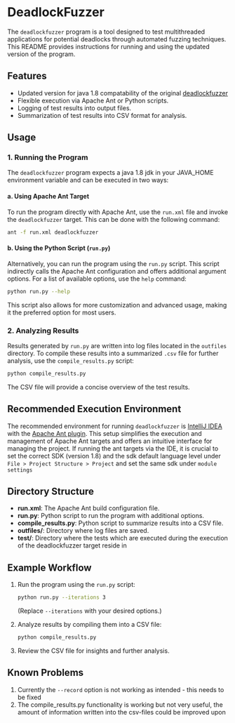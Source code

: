 # DeadlockFuzzer

The `deadlockfuzzer` program is a tool designed to test multithreaded applications for potential deadlocks through
automated fuzzing techniques. This README provides instructions for running and using the updated version of the
program.

## Features

- Updated version for java 1.8 compatability of the original [deadlockfuzzer](https://github.com/ksen007/calfuzzer)
- Flexible execution via Apache Ant or Python scripts.
- Logging of test results into output files.
- Summarization of test results into CSV format for analysis.

## Usage

### 1. Running the Program

The `deadlockfuzzer` program expects a java 1.8 jdk in your JAVA_HOME environment variable
and can be executed in two ways:

#### a. Using Apache Ant Target

To run the program directly with Apache Ant, use the `run.xml` file and invoke the `deadlockfuzzer` target. This can be
done with the following command:

```bash
ant -f run.xml deadlockfuzzer
```

#### b. Using the Python Script (`run.py`)

Alternatively, you can run the program using the `run.py` script. This script indirectly calls the Apache Ant
configuration and offers additional argument options. For a list of available options, use the `help` command:

```bash
python run.py --help
```

This script also allows for more customization and advanced usage, making it the preferred option for most users.

### 2. Analyzing Results

Results generated by `run.py` are written into log files located in the `outfiles` directory. To compile these results
into a summarized `.csv` file for further analysis, use the `compile_results.py` script:

```bash
python compile_results.py
```

The CSV file will provide a concise overview of the test results.

## Recommended Execution Environment

The recommended environment for running `deadlockfuzzer` is [IntelliJ IDEA](https://www.jetbrains.com/idea/) with
the [Apache Ant plugin](https://plugins.jetbrains.com/plugin/23025-ant). This setup simplifies the execution and
management of Apache Ant targets and offers an intuitive interface for managing the project.
If running the ant targets via the IDE, it is crucial to set the correct SDK (version 1.8) and the sdk default language
level under `File > Project Structure > Project` and set the same sdk under `module settings`

## Directory Structure

- **run.xml**: The Apache Ant build configuration file.
- **run.py**: Python script to run the program with additional options.
- **compile_results.py**: Python script to summarize results into a CSV file.
- **outfiles/**: Directory where log files are saved.
- **test/**: Directory where the tests which are executed during the execution of the deadlockfuzzer target reside in

## Example Workflow

1. Run the program using the `run.py` script:
   ```bash
   python run.py --iterations 3
   ```
   (Replace `--iterations` with your desired options.)

2. Analyze results by compiling them into a CSV file:
   ```bash
   python compile_results.py
   ```

3. Review the CSV file for insights and further analysis.

## Known Problems

1. Currently the `--record` option is not working as intended - this needs to be fixed
2. The compile_results.py functionality is working but not very useful, the amount of information written into the
   csv-files could be improved upon
